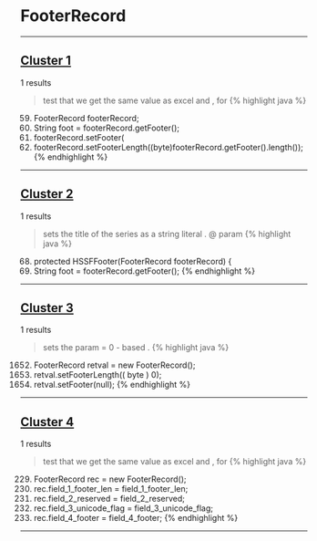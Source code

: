 # FooterRecord

***

## [Cluster 1](./1)
1 results
> test that we get the same value as excel and , for 
{% highlight java %}
59.   FooterRecord footerRecord;
70. String foot = footerRecord.getFooter();
165. footerRecord.setFooter(
169. footerRecord.setFooterLength((byte)footerRecord.getFooter().length());
{% endhighlight %}

***

## [Cluster 2](./2)
1 results
> sets the title of the series as a string literal . @ param 
{% highlight java %}
68.   protected HSSFFooter(FooterRecord footerRecord) {
70. String foot = footerRecord.getFooter();
{% endhighlight %}

***

## [Cluster 3](./3)
1 results
> sets the param = 0 - based . 
{% highlight java %}
1652. FooterRecord retval = new FooterRecord();
1654. retval.setFooterLength(( byte ) 0);
1655. retval.setFooter(null);
{% endhighlight %}

***

## [Cluster 4](./4)
1 results
> test that we get the same value as excel and , for 
{% highlight java %}
229. FooterRecord rec = new FooterRecord();
230. rec.field_1_footer_len = field_1_footer_len;
231. rec.field_2_reserved = field_2_reserved;
232. rec.field_3_unicode_flag = field_3_unicode_flag;
233. rec.field_4_footer = field_4_footer;
{% endhighlight %}

***

